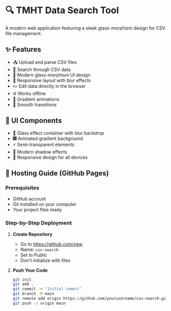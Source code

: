 # 🔍 TMHT Data Search Tool

A modern web application featuring a sleek glass-morphism design for CSV file management.

## ✨ Features

- 📤 Upload and parse CSV files
- 🔎 Search through CSV data
- 💎 Modern glass-morphism UI design
- 📱 Responsive layout with blur effects
- ✏️ Edit data directly in the browser
- 🌐 Works offline
- 💫 Gradient animations
- 🎯 Smooth transitions

## 🎨 UI Components

- 🌟 Glass effect container with blur backdrop
- 🎆 Animated gradient background
- ⚡ Semi-transparent elements
- 🎯 Modern shadow effects
- 📱 Responsive design for all devices

## 🚀 Hosting Guide (GitHub Pages)

### Prerequisites
- GitHub account
- Git installed on your computer
- Your project files ready

### Step-by-Step Deployment
1. **Create Repository**
   - Go to https://github.com/new
   - Name: `csv-search`
   - Set to Public
   - Don't initialize with files

2. **Push Your Code**
   ```bash
   git init
   git add .
   git commit -m "Initial commit"
   git branch -M main
   git remote add origin https://github.com/yourusername/csv-search.git
   git push -u origin main